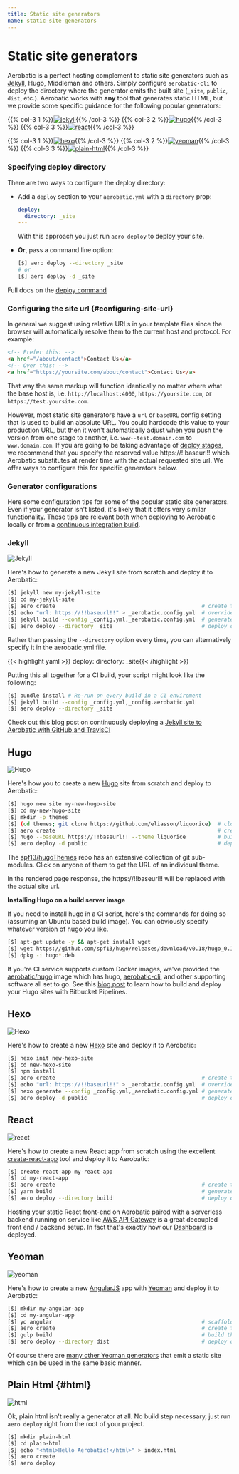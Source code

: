 ```yaml
---
title: Static site generators
name: static-site-generators
---
```


# Static site generators

Aerobatic is a perfect hosting complement to static site generators such as [Jekyll](https://jekyllrb.com/), Hugo, Middleman and others. Simply configure `aerobatic-cli` to deploy the directory where the generator emits the built site (`_site`, `public`, `dist`, etc.). Aerobatic works with **any** tool that generates static HTML, but we provide some specific guidance for the following popular generators:

{{% col-3 1 %}}[![jekyll](/img/frameworks/jekyll.png)](#jekyll){{% /col-3 %}}
{{% col-3 2 %}}[![hugo](/img/frameworks/hugo.png)](#hugo){{% /col-3 %}}
{{% col-3 3 %}}[![react](/img/frameworks/react.png)](#react){{% /col-3 %}}

{{% col-3 1 %}}[![hexo](/img/frameworks/hexo.png)](#hexo){{% /col-3 %}}
{{% col-3 2 %}}[![yeoman](/img/frameworks/yeoman.png)](#yeoman){{% /col-3 %}}
{{% col-3 3 %}}[![plain-html](/img/frameworks/html.png)](#html){{% /col-3 %}}

### Specifying deploy directory
There are two ways to configure the deploy directory:

* Add a `deploy` section to your `aerobatic.yml` with a `directory` prop:

  ~~~yaml
  deploy:
    directory: _site
  ---
  ~~~

  With this approach you just run `aero deploy` to deploy your site.

* **Or**, pass a command line option:

  ~~~sh
  [$] aero deploy --directory _site
  # or
  [$] aero deploy -d _site
  ~~~

Full docs on the [deploy command](/docs/cli/#deploy)

### Configuring the site url {#configuring-site-url}
In general we suggest using relative URLs in your template files since the browser will automatically resolve them to the current host and protocol. For example:

~~~html
<!-- Prefer this: -->
<a href="/about/contact">Contact Us</a>
<!-- Over this: -->
<a href="https://yoursite.com/about/contact">Contact Us</a>
~~~

That way the same markup will function identically no matter where what the base host is, i.e. `http://localhost:4000`, `https://yoursite.com`, or `https://test.yoursite.com`.

However, most static site generators have a `url` or `baseURL` config setting that is used to build an absolute URL. You could hardcode this value to your production URL, but then it won't automatically adjust when you push the version from one stage to another, i.e. `www--test.domain.com` to `www.domain.com`. If you are going to be taking advantage of [deploy stages](/overview/#deploy-stages), we recommend that you specify the reserved value <span class="code">https://!!baseurl!!</span> which Aerobatic substitutes at render time with the actual requested site url. We offer ways to configure this for specific generators below.

### Generator configurations
Here some configuration tips for some of the popular static site generators. Even if your generator isn't listed, it's likely that it offers very similar functionality. These tips are relevant both when deploying to Aerobatic locally or from a [continuous integration build](/docs/continuous-deployment/).

### Jekyll
<div class="generator-section"><img alt="Jekyll" src="/img/frameworks/jekyll.png"></div>

Here's how to generate a new Jekyll site from scratch and deploy it to Aerobatic:

~~~sh
[$] jekyll new my-jekyll-site
[$] cd my-jekyll-site
[$] aero create                                              # create the Aerobatic site
[$] echo "url: https://!!baseurl!!" > _aerobatic.config.yml  # override site.url for Aerobatic
[$] jekyll build --config _config.yml,_aerobatic.config.yml  # generate the output
[$] aero deploy --directory _site                            # deploy output to Aerobatic
~~~

Rather than passing the `--directory` option every time, you can alternatively specify it in the aerobatic.yml file.

{{< highlight yaml >}}
deploy:
  directory: _site{{< /highlight >}}

Putting this all together for a CI build, your script might look like the following:

~~~sh
[$] bundle install # Re-run on every build in a CI enviroment
[$] jekyll build --config _config.yml,_config.aerobatic.yml
[$] aero deploy --directory _site
~~~

Check out this blog post on continuously deploying a [Jekyll site to Aerobatic with GitHub and TravisCI](/blog/jekyll-travis-github-aerobatic/)

## Hugo

<div class="generator-section"><img alt="Hugo" src="/img/frameworks/hugo.png"></div>

Here's how you to create a new [Hugo](https://gohugo.io/) site from scratch and deploy to Aerobatic:

~~~sh
[$] hugo new site my-new-hugo-site
[$] cd my-new-hugo-site
[$] mkdir -p themes
[$] (cd themes; git clone https://github.com/eliasson/liquorice)  # clone a theme
[$] aero create                                                   # create the Aerobatic site
[$] hugo --baseURL https://!!baseurl!! --theme liquorice          # build the site overriding baseURL
[$] aero deploy -d public                                         # deploy output to Aerobatic
~~~

The [spf13/hugoThemes](https://github.com/spf13/hugoThemes) repo has an extensive collection of git sub-modules. Click on anyone of them to get the URL of an individual theme.

In the rendered page response, the <span class="code">https://!!baseurl!!</span> will be replaced with the actual site url.

**Installing Hugo on a build server image**

If you need to install hugo in a CI script, here's the commands for doing so (assuming an Ubuntu based build image). You can obviously specify whatever version of hugo you like.

~~~sh
[$] apt-get update -y && apt-get install wget
[$] wget https://github.com/spf13/hugo/releases/download/v0.18/hugo_0.18-64bit.deb
[$] dpkg -i hugo*.deb
~~~

If you're CI service supports custom Docker images, we've provided the [aerobatic/hugo](https://hub.docker.com/r/aerobatic/hugo/) image which has hugo, [aerobatic-cli](/docs/cli/), and other supporting software all set to go. See this [blog post](/blog/hugo-bitbucket-pipelines/) to learn how to build and deploy your Hugo sites with Bitbucket Pipelines.

## Hexo

<div class="generator-section"><img alt="Hexo" src="/img/frameworks/hexo.png"></div>

Here's how to create a new [Hexo](https://hexo.io) site and deploy it to Aerobatic:

~~~sh
[$] hexo init new-hexo-site
[$] cd new-hexo-site
[$] npm install
[$] aero create                                              # create the Aerobatic site
[$] echo "url: https://!!baseurl!!" > _aerobatic.config.yml  # override site.url for Aerobatic
[$] hexo generate --config _config.yml,_aerobatic.config.yml # generate the output
[$] aero deploy -d public                                    # deploy output to Aerobatic
~~~

## React

<div class="generator-section"><img alt="react" src="/img/frameworks/react.png"></div>

Here's how to create a new React app from scratch using the excellent [create-react-app](https://github.com/facebookincubator/create-react-app) tool and deploy it to Aerobatic:

~~~sh
[$] create-react-app my-react-app
[$] cd my-react-app
[$] aero create                                              # create the Aerobatic site
[$] yarn build                                               # generate the production optimized build
[$] aero deploy --directory build                            # deploy output to Aerobatic
~~~

Hosting your static React front-end on Aerobatic paired with a serverless backend running on service like [AWS API Gateway](https://aws.amazon.com/api-gateway/) is a great decoupled front end / backend setup. In fact that's exactly how our [Dashboard](https://dashboard.aerobatic.com) is deployed.

## Yeoman

<div class="generator-section"><img alt="yeoman" src="/img/frameworks/yeoman.png"></div>

Here's how to create a new [AngularJS](https://github.com/yeoman/generator-angular) app with [Yeoman](http://yeoman.io/) and deploy it to Aerobatic:

~~~sh
[$] mkdir my-angular-app
[$] cd my-angular-app
[$] yo angular                                               # scaffold the angular app
[$] aero create                                              # create the Aerobatic site
[$] gulp build                                               # build the production output
[$] aero deploy --directory dist                             # deploy output to Aerobatic
~~~

Of course there are [many other Yeoman generators](http://yeoman.io/generators/) that emit a static site which can be used in the same basic manner.

## Plain Html {#html}

<div class="generator-section"><img alt="html" src="/img/frameworks/html.png"></div>

Ok, plain html isn't really a generator at all. No build step necessary, just run `aero deploy` right from the root of your project.

~~~sh
[$] mkdir plain-html
[$] cd plain-html
[$] echo "<html>Hello Aerobatic!</html>" > index.html
[$] aero create
[$] aero deploy
~~~
